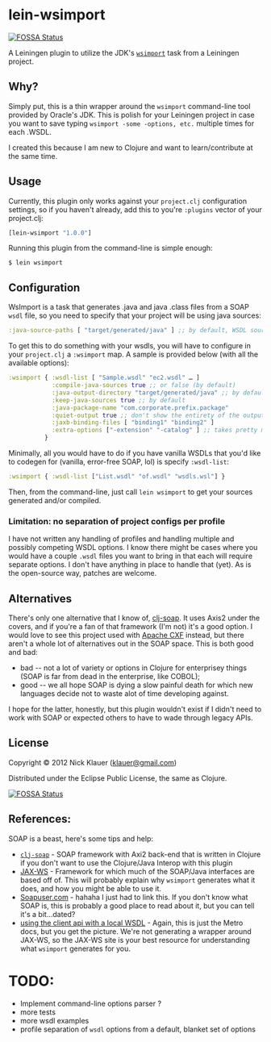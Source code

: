 # lein-wsimport
[![FOSSA Status](https://app.fossa.io/api/projects/git%2Bgithub.com%2Fklauern%2Flein-wsimport.svg?type=shield)](https://app.fossa.io/projects/git%2Bgithub.com%2Fklauern%2Flein-wsimport?ref=badge_shield)


A Leiningen plugin to utilize the JDK's [`wsimport`](http://docs.oracle.com/javase/6/docs/technotes/tools/share/wsimport.html) task from a Leiningen project.

## Why?
Simply put, this is a thin wrapper around the `wsimport` command-line tool provided by Oracle's JDK.  This is polish for your Leiningen project in case you want to save typing `wsimport -some -options, etc.` multiple times for each .WSDL.  

I created this because I am new to Clojure and want to learn/contribute at the same time. 

## Usage
Currently, this plugin only works against your `project.clj` configuration settings, so if you haven't already, add this to you're `:plugins` vector of your project.clj:

```clj
[lein-wsimport "1.0.0"]
```

Running this plugin from the command-line is simple enough:

    $ lein wsimport


## Configuration

WsImport is a task that generates .java and java .class files from a SOAP `wsdl` file, so you need to specify that your project will be using java sources:

```clj
:java-source-paths [ "target/generated/java" ] ;; by default, WSDL sources are generated here
```

To get this to do something with your wsdls, you will have to configure in your `project.clj` a `:wsimport` map.  A sample is provided below (with all the available options):

```clj          
:wsimport { :wsdl-list [ "Sample.wsdl" "ec2.wsdl" … ]
            :compile-java-sources true ;; or false (by default)
            :java-output-directory "target/generated/java" ;; by default
            :keep-java-sources true ;; by default
            :java-package-name "com.corporate.prefix.package"
            :quiet-output true ;; don't show the entirety of the output from Sun's WsImport task
            :jaxb-binding-files [ "binding1" "binding2" ]
            :extra-options ["-extension" "-catalog" ] ;; takes pretty much anything that you'd call from the command-line. call `wsimport` to see what's available
          }
```

Minimally, all you would have to do if you have vanilla WSDLs that you'd like to codegen for (vanilla, error-free SOAP, lol) is specify `:wsdl-list`:

```clj
:wsimport { :wsdl-list ["List.wsdl" "of.wsdl" "wsdls.wsl"] }
```

Then, from the command-line, just call `lein wsimport` to get your sources generated and/or compiled.


### Limitation: no separation of project configs per profile
I have not written any handling of profiles and handling multiple and possibly competing WSDL options.  I know there might be cases where you would have a couple `.wsdl` files you want to bring in that each will require separate options.  I don't have anything in place to handle that (yet).  As is the open-source way, patches are welcome.

## Alternatives

There's only one alternative that I know of, [clj-soap](https://bitbucket.org/taka2ru/clj-soap).  It uses Axis2 under the covers, and if you're a fan of that framework (I'm not) it's a good option.  I would love to see this project used with [Apache CXF](http://cxf.apache.org) instead, but there aren't a whole lot of alternatives out in the SOAP space.  This is both good and bad:  

  - bad -- not a lot of variety or options in Clojure for enterprisey things (SOAP is far from dead in the enterprise, like COBOL); 
  - good -- we all hope SOAP is dying a slow painful death for which new languages decide not to waste alot of time developing against.

  I hope for the latter, honestly, but this plugin wouldn't exist if I didn't need to work with SOAP or expected others to have to wade through legacy APIs.

## License

Copyright © 2012 Nick Klauer (klauer@gmail.com)

Distributed under the Eclipse Public License, the same as Clojure.



[![FOSSA Status](https://app.fossa.io/api/projects/git%2Bgithub.com%2Fklauern%2Flein-wsimport.svg?type=large)](https://app.fossa.io/projects/git%2Bgithub.com%2Fklauern%2Flein-wsimport?ref=badge_large)

## References:

SOAP is a beast, here's some tips and help:

- [`clj-soap`](https://bitbucket.org/taka2ru/clj-soap) - SOAP framework with Axi2 back-end that is written in Clojure if you don't want to use the Clojure/Java Interop with this plugin
- [JAX-WS](http://jax-ws.java.net) - Framework for which much of the SOAP/Java interfaces are based off of.  This will probably explain why `wsimport` generates what it does, and how you might be able to use it.
- [Soapuser.com](http://www.soapuser.com/index.html) - hahaha I just had to link this.  If you don't know what SOAP is, this is probably a good place to read about it, but you can tell it's a bit…dated?
- [using the client api with a local WSDL](http://metro.java.net/guide/ch02.html#developing-client-application-with-locally-packaged-wsdl) - Again, this is just the Metro docs, but you get the picture.  We're not generating a wrapper around JAX-WS, so the JAX-WS site is your best resource for understanding what `wsimport` generates for you.

TODO:
=====

- Implement command-line options parser ?
- more tests
- more wsdl examples
- profile separation of `wsdl` options from a default, blanket set of options